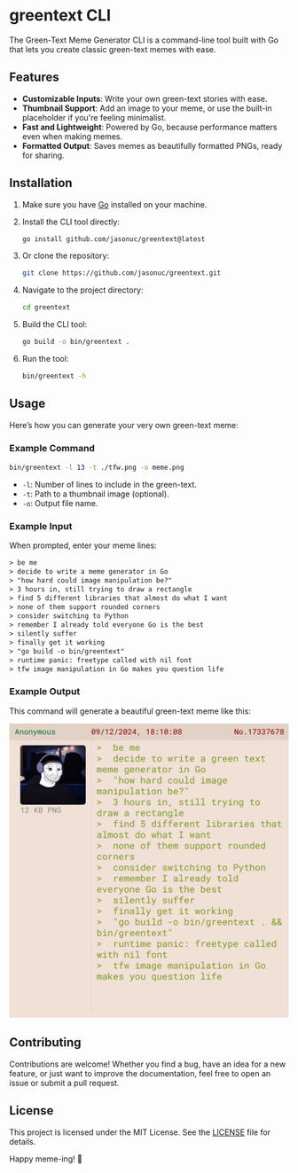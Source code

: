 # greentext CLI

The Green-Text Meme Generator CLI is a command-line tool built with Go that lets you create classic green-text memes with ease.

## Features

- **Customizable Inputs**: Write your own green-text stories with ease.
- **Thumbnail Support**: Add an image to your meme, or use the built-in placeholder if you're feeling minimalist.
- **Fast and Lightweight**: Powered by Go, because performance matters even when making memes.
- **Formatted Output**: Saves memes as beautifully formatted PNGs, ready for sharing.

## Installation

1. Make sure you have [Go](https://golang.org/dl/) installed on your machine.
2. Install the CLI tool directly:

   ```bash
   go install github.com/jasonuc/greentext@latest
   ```

3. Or clone the repository:

   ```bash
   git clone https://github.com/jasonuc/greentext.git
   ```

4. Navigate to the project directory:

   ```bash
   cd greentext
   ```

5. Build the CLI tool:

   ```bash
   go build -o bin/greentext .
   ```

6. Run the tool:

   ```bash
   bin/greentext -h
   ```

## Usage

Here’s how you can generate your very own green-text meme:

### Example Command

```bash
bin/greentext -l 13 -t ./tfw.png -o meme.png
```

- `-l`: Number of lines to include in the green-text.
- `-t`: Path to a thumbnail image (optional).
- `-o`: Output file name.

### Example Input

When prompted, enter your meme lines:

```text
> be me
> decide to write a meme generator in Go
> "how hard could image manipulation be?"
> 3 hours in, still trying to draw a rectangle
> find 5 different libraries that almost do what I want
> none of them support rounded corners
> consider switching to Python
> remember I already told everyone Go is the best
> silently suffer
> finally get it working
> "go build -o bin/greentext"
> runtime panic: freetype called with nil font
> tfw image manipulation in Go makes you question life
```

### Example Output

This command will generate a beautiful green-text meme like this:

![Example Meme](example-meme.png)

## Contributing

Contributions are welcome! Whether you find a bug, have an idea for a new feature, or just want to improve the documentation, feel free to open an issue or submit a pull request.

## License

This project is licensed under the MIT License. See the [LICENSE](LICENSE) file for details.

Happy meme-ing! 🚀
